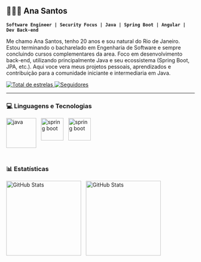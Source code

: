 ## 👩🏻‍💻 Ana Santos

**`Software Engineer | Security Focus | Java | Spring Boot | Angular | Dev Back-end `**

Me chamo Ana Santos, tenho 20 anos e sou natural do Rio de Janeiro. Estou terminando o bacharelado em Engenharia de Software e sempre concluindo cursos complementares da area. Foco em desenvolvimento back-end, utilizando principalmente Java e seu ecossistema (Spring Boot, JPA, etc.). Aqui voce vera meus projetos pessoais, aprendizados e contribuição para a comunidade iniciante e intermediaria em Java. 

</p>
    </a> 
    <a href="https://github.com/AnaSantosOF?tab=repositories&sort=stargazers">
        <img 
            alt="Total de estrelas" 
            title="Total de estrelas GitHub" 
            src="https://custom-icon-badges.demolab.com/github/stars/AnaSantosOF?color=55960c&style=for-the-badge&labelColor=488207&logo=star&label=estrelas"
        />
    </a>
    <a href="https://github.com/AnaSantosOF?tab=followers">
        <img 
            alt="Seguidores" 
            title="Me siga no GitHub" 
            src="https://custom-icon-badges.demolab.com/github/followers/AnaSantosOF?color=236ad3&labelColor=1155ba&style=for-the-badge&logo=github&label=Seguidores&logoColor=white"
        />
    </a>
</p>

---

### 💻 Linguagens e Tecnologias


 <img 
   align="left"
   alt="java"
   title="java"
   width="80px"
   style="padding-right: 10px;"
   src="https://cdn.jsdelivr.net/gh/devicons/devicon@latest/icons/java/java-original-wordmark.svg"
   />

   
 <img 
   align="left"
   alt="spring boot"
   title="spring boot"
   width="60px"
   style="padding-right: 10px;"
   src="https://cdn.jsdelivr.net/gh/devicons/devicon@latest/icons/spring/spring-original.svg" 
  />
      
<img
  align="left"
   alt="spring boot"
   title="spring boot"
   width="60px"
   style="padding-right: 10px;"
  src="https://cdn.jsdelivr.net/gh/devicons/devicon@latest/icons/angularjs/angularjs-original.svg" 
  />
          
<br/>
<br/>
<br/>
<br/>
<br/>
<br/>
   
### 📊 Estatísticas

<p>
  <img 
    align="left" 
    alt="GitHub Stats" 
    height="200" 
    style="padding-right: 10px;" 
    src="https://github-readme-stats.vercel.app/api?username=AnaSantosOF&show_icons=true&theme=tokyonight&include_all_commits=true&locale=pt-br" 
  />

<img 
      align="left" 
      alt="GitHub Stats" 
      height="200" 
      src="https://github-readme-stats.vercel.app/api/top-langs/?username=AnaSantosOF&theme=tokyonight&layout=compact&custom_title=Tecnologias&langs_count=9" 
  />
